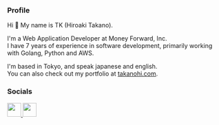 ### Profile

Hi 👋 My name is TK (Hiroaki Takano).

I'm a Web Application Developer at Money Forward, Inc.<br>
I have 7 years of experience in software development, primarily working with Golang, Python and AWS.<br>

I'm based in Tokyo, and speak japanese and english.<br>
You can also check out my portfolio at [takanohi.com](http://takanohi.com).<br>

### Socials

<p align="left"> 
    <a href="https://www.linkedin.com/in/hiroaki-takano" target="_blank" rel="noreferrer">
        <img src="https://raw.githubusercontent.com/danielcranney/readme-generator/main/public/icons/socials/linkedin.svg" width="32" height="32" />
    </a>
    <a href="https://qiita.com/takanohi" target="_blank" rel="noreferrer">
        <img src="https://cdn.qiita.com/assets/public/push_notification/image-qiitan-572179a3bbde375850422ea48b2b6272.png" width="32" height="32" />
    </a>
</p>
